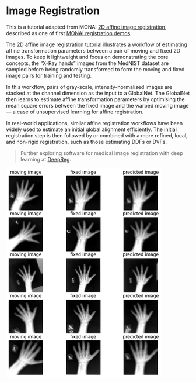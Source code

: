 # Image Registration

This is a tutorial adapted from MONAI [2D affine image registration](https://github.com/Project-MONAI/tutorials/blob/master/2d_registration/registration_mednist.ipynb), described as one of first [MONAI registration demos](https://medium.com/pytorch/monai-starts-to-explore-learning-based-medical-image-registration-ab6b143840b7).

The 2D affine image registration tutorial illustrates a workflow of estimating affine transformation parameters between a pair of moving and fixed 2D images. To keep it lightweight and focus on demonstrating the core concepts, the “X-Ray hands” images from the MedNIST dataset are sampled before being randomly transformed to form the moving and fixed image pairs for training and testing.

In this workflow, pairs of gray-scale, intensity-normalised images are stacked at the channel dimension as the input to a GlobalNet. The GlobalNet then learns to estimate affine transformation parameters by optimising the mean square errors between the fixed image and the warped moving image — a case of unsupervised learning for affine registration.

In real-world applications, similar affine registration workflows have been widely used to estimate an initial global alignment efficiently. The initial registration step is then followed by or combined with a more refined, local, and non-rigid registration, such as those estimating DDFs or DVFs.

>Further exploring software for medical image registration with deep learning at [DeepReg](http://deepreg.net).


<img src="../../docs/media/hands.png" alt="alt text"/>
